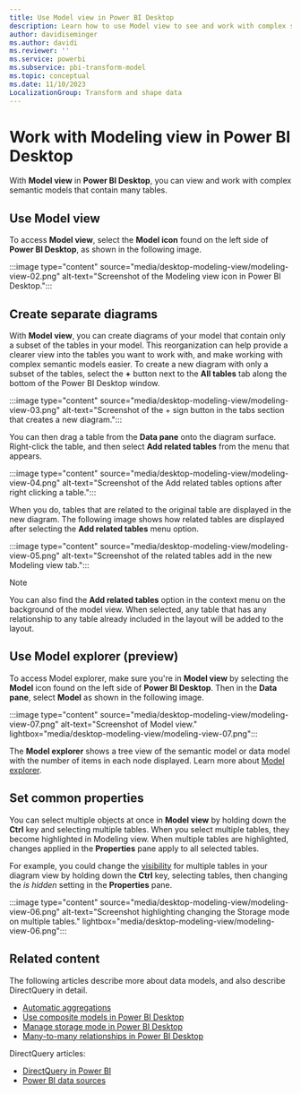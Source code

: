 ```yaml
---
title: Use Model view in Power BI Desktop
description: Learn how to use Model view to see and work with complex semantic models in a visual format in Power BI Desktop.
author: davidiseminger
ms.author: davidi
ms.reviewer: ''
ms.service: powerbi
ms.subservice: pbi-transform-model
ms.topic: conceptual
ms.date: 11/10/2023
LocalizationGroup: Transform and shape data
---
```


# Work with Modeling view in Power BI Desktop

With **Model view** in **Power BI Desktop**, you can view and work with complex semantic models that contain many tables.

## Use Model view

To access **Model view**, select the **Model icon** found on the left side of **Power BI Desktop**, as shown in the following image.

:::image type="content" source="media/desktop-modeling-view/modeling-view-02.png" alt-text="Screenshot of the Modeling view icon in Power BI Desktop.":::

## Create separate diagrams

With **Model view**, you can create diagrams of your model that contain only a subset of the tables in your model. This reorganization can help provide a clearer view into the tables you want to work with, and make working with complex semantic models easier. To create a new diagram with only a subset of the tables, select the **+** button next to the **All tables** tab along the bottom of the Power BI Desktop window.

:::image type="content" source="media/desktop-modeling-view/modeling-view-03.png" alt-text="Screenshot of the + sign button in the tabs section that creates a new diagram.":::

You can then drag a table from the **Data pane** onto the diagram surface. Right-click the table, and then select **Add related tables** from the menu that appears.

:::image type="content" source="media/desktop-modeling-view/modeling-view-04.png" alt-text="Screenshot of the Add related tables options after right clicking a table.":::

When you do, tables that are related to the original table are displayed in the new diagram. The following image shows how related tables are displayed after selecting the **Add related tables** menu option.

:::image type="content" source="media/desktop-modeling-view/modeling-view-05.png" alt-text="Screenshot of the related tables add in the new Modeling view tab.":::

>[!NOTE]
>You can also find the **Add related tables** option in the context menu on the background of the model view. When selected, any table that has any relationship to any table already included in the layout will be added to the layout.


## Use Model explorer (preview)

To access Model explorer, make sure you're in **Model view** by selecting the **Model** icon found on the left side of **Power BI Desktop**. Then in the **Data pane**, select **Model** as shown in the following image.

:::image type="content" source="media/desktop-modeling-view/modeling-view-07.png" alt-text="Screenshot of Model view." lightbox="media/desktop-modeling-view/modeling-view-07.png":::

The **Model explorer** shows a tree view of the semantic model or data model with the number of items in each node displayed. Learn more about [Model explorer](model-explorer.md).


## Set common properties

You can select multiple objects at once in **Model view** by holding down the **Ctrl** key and selecting multiple tables. When you select multiple tables, they become highlighted in Modeling view. When multiple tables are highlighted, changes applied in the **Properties** pane apply to all selected tables.

For example, you could change the [visibility](desktop-storage-mode.md) for multiple tables in your diagram view by holding down the **Ctrl** key, selecting tables, then changing the *is hidden* setting in the **Properties** pane.

:::image type="content" source="media/desktop-modeling-view/modeling-view-06.png" alt-text="Screenshot highlighting changing the Storage mode on multiple tables." lightbox="media/desktop-modeling-view/modeling-view-06.png":::

## Related content

The following articles describe more about data models, and also describe DirectQuery in detail.

* [Automatic aggregations](../enterprise/aggregations-auto.md)
* [Use composite models in Power BI Desktop](desktop-composite-models.md)
* [Manage storage mode in Power BI Desktop](desktop-storage-mode.md)
* [Many-to-many relationships in Power BI Desktop](desktop-many-to-many-relationships.md)

DirectQuery articles:

* [DirectQuery in Power BI](../connect-data/desktop-directquery-about.md)
* [Power BI data sources](../connect-data/power-bi-data-sources.md)
